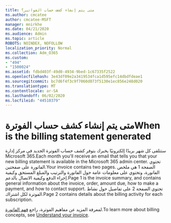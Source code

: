 ```yaml
---
title: متى يتم إنشاء كشف حساب الفواتير؟
ms.author: cmcatee
author: cmcatee-MSFT
manager: mnirkhe
ms.date: 04/21/2020
ms.audience: Admin
ms.topic: article
ROBOTS: NOINDEX, NOFOLLOW
localization_priority: Normal
ms.collection: Adm_O365
ms.custom:
- "494"
- "1500024"
ms.assetid: fdbd403f-49d0-4934-9bed-1c67335f2522
ms.openlocfilehash: 3e43df09e2a3419534fca1d595efc14dbdfdeae1
ms.sourcegitcommit: bc7d6f4f3c9f7060d073f5130e1ec856e248d020
ms.translationtype: MT
ms.contentlocale: ar-SA
ms.lasthandoff: 06/02/2020
ms.locfileid: "44510379"
---
```

# <a name="when-is-the-billing-statement-generated"></a><span data-ttu-id="48322-102">متى يتم إنشاء كشف حساب الفوترة</span><span class="sxs-lookup"><span data-stu-id="48322-102">When is the billing statement generated</span></span>

<span data-ttu-id="48322-103">ستتلقى كل شهر بريدًا إلكترونيًا يخبرك بتوفر كشف حساب الفوترة الجديد في مركز إدارة Microsoft 365.</span><span class="sxs-lookup"><span data-stu-id="48322-103">Each month you'll receive an email that tells you that your new billing statement is available in the Microsoft 365 admin center.</span></span> <span data-ttu-id="48322-104">تحتوي الفاتورة على صفحتين.</span><span class="sxs-lookup"><span data-stu-id="48322-104">Your invoice contains two pages.</span></span> <span data-ttu-id="48322-105">الصفحة 1 هي ملخص الفاتورة، وتحتوي على معلومات عامة حول الفاتورة والترتيب والمبلغ المستحق وكيفية إجراء الدفع وكيفية الاتصال بالدعم.</span><span class="sxs-lookup"><span data-stu-id="48322-105">Page 1 is the invoice summary, and contains general information about the invoice, order, amount due, how to make a payment, and how to contact support.</span></span> <span data-ttu-id="48322-106">تحتوي الصفحة 2 على تفاصيل حول نشاط الفوترة لكل اشتراك.</span><span class="sxs-lookup"><span data-stu-id="48322-106">Page 2 contains details about the billing activity for each subscription.</span></span>
  
<span data-ttu-id="48322-107">لمعرفة المزيد عن مفاهيم الفوترة، راجع [فهم الفاتورة](https://docs.microsoft.com/microsoft-365/commerce/billing-and-payments/understand-your-invoice2).</span><span class="sxs-lookup"><span data-stu-id="48322-107">To learn more about billing concepts, see [Understand your invoice](https://docs.microsoft.com/microsoft-365/commerce/billing-and-payments/understand-your-invoice2).</span></span>